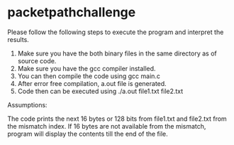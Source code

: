 # packetpathchallenge

Please follow the following steps to execute the program and interpret the results.

1. Make sure you have the both binary files in the same directory as of source code.
2. Make sure you have the gcc compiler installed.
3. You can then compile the code using gcc main.c
4. After error free compilation, a.out file is generated.
5. Code then can be executed using ./a.out file1.txt file2.txt

Assumptions:

The code prints the next 16 bytes or 128 bits from file1.txt and file2.txt from the mismatch index.
If 16 bytes are not available from the mismatch, program will display the contents till the end of the file.
